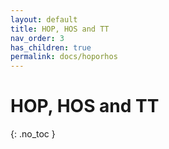 ```yaml
---
layout: default
title: HOP, HOS and TT
nav_order: 3
has_children: true
permalink: docs/hoporhos
---
```


# HOP, HOS and TT
{: .no_toc }
